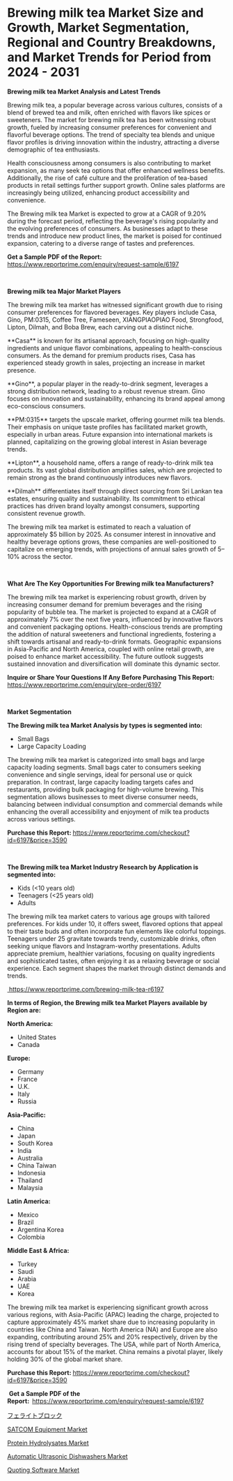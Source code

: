 <p><h1>Brewing milk tea Market Size and Growth, Market Segmentation, Regional and Country Breakdowns, and Market Trends for Period from 2024 -  2031</h1></p><p><strong>Brewing milk tea Market Analysis and Latest Trends</strong></p>
<p><p>Brewing milk tea, a popular beverage across various cultures, consists of a blend of brewed tea and milk, often enriched with flavors like spices or sweeteners. The market for brewing milk tea has been witnessing robust growth, fueled by increasing consumer preferences for convenient and flavorful beverage options. The trend of specialty tea blends and unique flavor profiles is driving innovation within the industry, attracting a diverse demographic of tea enthusiasts.</p><p>Health consciousness among consumers is also contributing to market expansion, as many seek tea options that offer enhanced wellness benefits. Additionally, the rise of café culture and the proliferation of tea-based products in retail settings further support growth. Online sales platforms are increasingly being utilized, enhancing product accessibility and convenience. </p><p>The Brewing milk tea Market is expected to grow at a CAGR of 9.20% during the forecast period, reflecting the beverage's rising popularity and the evolving preferences of consumers. As businesses adapt to these trends and introduce new product lines, the market is poised for continued expansion, catering to a diverse range of tastes and preferences.</p></p>
<p><strong>Get a Sample PDF of the Report:&nbsp;</strong> <a href="https://www.reportprime.com/enquiry/request-sample/6197">https://www.reportprime.com/enquiry/request-sample/6197</a></p>
<p>&nbsp;</p>
<p><strong>Brewing milk tea Major Market Players</strong></p>
<p><p>The brewing milk tea market has witnessed significant growth due to rising consumer preferences for flavored beverages. Key players include Casa, Gino, PM:0315, Coffee Tree, Fameseen, XIANGPIAOPIAO Food, Strongfood, Lipton, Dilmah, and Boba Brew, each carving out a distinct niche.</p><p>**Casa** is known for its artisanal approach, focusing on high-quality ingredients and unique flavor combinations, appealing to health-conscious consumers. As the demand for premium products rises, Casa has experienced steady growth in sales, projecting an increase in market presence.</p><p>**Gino**, a popular player in the ready-to-drink segment, leverages a strong distribution network, leading to a robust revenue stream. Gino focuses on innovation and sustainability, enhancing its brand appeal among eco-conscious consumers. </p><p>**PM:0315** targets the upscale market, offering gourmet milk tea blends. Their emphasis on unique taste profiles has facilitated market growth, especially in urban areas. Future expansion into international markets is planned, capitalizing on the growing global interest in Asian beverage trends.</p><p>**Lipton**, a household name, offers a range of ready-to-drink milk tea products. Its vast global distribution amplifies sales, which are projected to remain strong as the brand continuously introduces new flavors.</p><p>**Dilmah** differentiates itself through direct sourcing from Sri Lankan tea estates, ensuring quality and sustainability. Its commitment to ethical practices has driven brand loyalty amongst consumers, supporting consistent revenue growth.</p><p>The brewing milk tea market is estimated to reach a valuation of approximately $5 billion by 2025. As consumer interest in innovative and healthy beverage options grows, these companies are well-positioned to capitalize on emerging trends, with projections of annual sales growth of 5–10% across the sector.</p></p>
<p>&nbsp;</p>
<p><strong>What Are The Key Opportunities For Brewing milk tea Manufacturers?</strong></p>
<p><p>The brewing milk tea market is experiencing robust growth, driven by increasing consumer demand for premium beverages and the rising popularity of bubble tea. The market is projected to expand at a CAGR of approximately 7% over the next five years, influenced by innovative flavors and convenient packaging options. Health-conscious trends are prompting the addition of natural sweeteners and functional ingredients, fostering a shift towards artisanal and ready-to-drink formats. Geographic expansions in Asia-Pacific and North America, coupled with online retail growth, are poised to enhance market accessibility. The future outlook suggests sustained innovation and diversification will dominate this dynamic sector.</p></p>
<p><strong>Inquire or Share Your Questions If Any Before Purchasing This Report:</strong> <a href="https://www.reportprime.com/enquiry/pre-order/6197">https://www.reportprime.com/enquiry/pre-order/6197</a></p>
<p>&nbsp;</p>
<p><strong>Market Segmentation</strong></p>
<p><strong>The Brewing milk tea Market Analysis by types is segmented into:</strong></p>
<p><ul><li>Small Bags</li><li>Large Capacity Loading</li></ul></p>
<p><p>The brewing milk tea market is categorized into small bags and large capacity loading segments. Small bags cater to consumers seeking convenience and single servings, ideal for personal use or quick preparation. In contrast, large capacity loading targets cafes and restaurants, providing bulk packaging for high-volume brewing. This segmentation allows businesses to meet diverse consumer needs, balancing between individual consumption and commercial demands while enhancing the overall accessibility and enjoyment of milk tea products across various settings.</p></p>
<p><strong>Purchase this Report:&nbsp;</strong><a href="https://www.reportprime.com/checkout?id=6197&price=3590">https://www.reportprime.com/checkout?id=6197&price=3590</a></p>
<p>&nbsp;</p>
<p><strong>The Brewing milk tea Market Industry Research by Application is segmented into:</strong></p>
<p><ul><li>Kids (<10 years old)</li><li>Teenagers (<25 years old)</li><li>Adults</li></ul></p>
<p><p>The brewing milk tea market caters to various age groups with tailored preferences. For kids under 10, it offers sweet, flavored options that appeal to their taste buds and often incorporate fun elements like colorful toppings. Teenagers under 25 gravitate towards trendy, customizable drinks, often seeking unique flavors and Instagram-worthy presentations. Adults appreciate premium, healthier variations, focusing on quality ingredients and sophisticated tastes, often enjoying it as a relaxing beverage or social experience. Each segment shapes the market through distinct demands and trends.</p></p>
<p><a href="https://www.reportprime.com/brewing-milk-tea-r6197">&nbsp;https://www.reportprime.com/brewing-milk-tea-r6197</a></p>
<p><strong>In terms of Region, the Brewing milk tea Market Players available by Region are:</strong></p>
<p>
    <p> <strong> North America: </strong>
        <ul>
            <li>United States</li>
            <li>Canada</li>
        </ul>
        </p> 
    <p> <strong> Europe: </strong>
        <ul>
            <li>Germany</li>
            <li>France</li>
            <li>U.K.</li>
            <li>Italy</li>
            <li>Russia</li>
        </ul>
        </p> 
    <p> <strong> Asia-Pacific: </strong>
        <ul>
            <li>China</li>
            <li>Japan</li>
            <li>South Korea</li>
            <li>India</li>
            <li>Australia</li>
            <li>China Taiwan</li>
            <li>Indonesia</li>
            <li>Thailand</li>
            <li>Malaysia</li>
        </ul>
        </p> 
    <p> <strong> Latin America: </strong>
        <ul>
            <li>Mexico</li>
            <li>Brazil</li>
            <li>Argentina Korea</li>
            <li>Colombia</li>
        </ul>
        </p> 
    <p> <strong> Middle East & Africa: </strong>
        <ul>
            <li>Turkey</li>
            <li>Saudi</li>
            <li>Arabia</li>
            <li>UAE</li>
            <li>Korea</li>
        </ul>
    </p>
    </p>
<p><p>The brewing milk tea market is experiencing significant growth across various regions, with Asia-Pacific (APAC) leading the charge, projected to capture approximately 45% market share due to increasing popularity in countries like China and Taiwan. North America (NA) and Europe are also expanding, contributing around 25% and 20% respectively, driven by the rising trend of specialty beverages. The USA, while part of North America, accounts for about 15% of the market. China remains a pivotal player, likely holding 30% of the global market share.</p></p>
<p><strong>Purchase this Report: </strong><a href="https://www.reportprime.com/checkout?id=6197&price=3590">https://www.reportprime.com/checkout?id=6197&price=3590</a></p>
<p>&nbsp;<strong>Get a Sample PDF of the Report:&nbsp;&nbsp;</strong><a href="https://www.reportprime.com/enquiry/request-sample/6197">https://www.reportprime.com/enquiry/request-sample/6197</a></p>
<p><strong></strong></p>
<p><p><a href="https://medium.com/@marlanamarvn/%E3%83%95%E3%82%A7%E3%83%A9%E3%82%A4%E3%83%88%E3%83%96%E3%83%AD%E3%83%83%E3%82%AF%E5%B8%82%E5%A0%B4-2024%E5%B9%B4-2031%E5%B9%B4-%E6%A5%AD%E7%95%8C%E3%81%AE%E6%B4%9E%E5%AF%9F%E3%81%A8%E6%8A%95%E8%B3%87%E6%A9%9F%E4%BC%9A-1b49e68ed6e9">フェライトブロック</a></p><p><a href="https://www.linkedin.com/pulse/analyzing-key-drivers-satcom-equipment-market-trends-q617c?trackingId=nIZkODTTSwOufyHluOOKAA%3D%3D">SATCOM Equipment Market</a></p><p><a href="https://www.linkedin.com/pulse/pioneering-growth-analyzing-global-protein-hydrolysates-market-dzivf?trackingId=mgeMlmRJQmS3w1mSp1Nm3Q%3D%3D">Protein Hydrolysates Market</a></p><p><a href="https://issuu.com/reportprime-2/docs/automatic-ultrasonic-dishwashers-ma_d106ef3018e323">Automatic Ultrasonic Dishwashers Market</a></p><p><a href="https://medium.com/@rachel.payne546456/quoting-software-market-a-global-and-regional-analysis-2024-2031-9aa7d87a781d">Quoting Software Market</a></p></p>